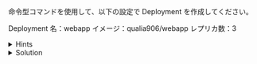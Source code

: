 命令型コマンドを使用して、以下の設定で Deployment を作成してください。

Deployment 名：webapp
イメージ：qualia906/webapp
レプリカ数：3

<details>
  <summary>Hints</summary>

`kubectl create deployment` コマンドを使用します。

</details>

<details>
  <summary>Solution</summary>

`kubectl create deployment webapp --image=qualia906/webapp --replicas=3`{{execute}} を実行します。

</details>